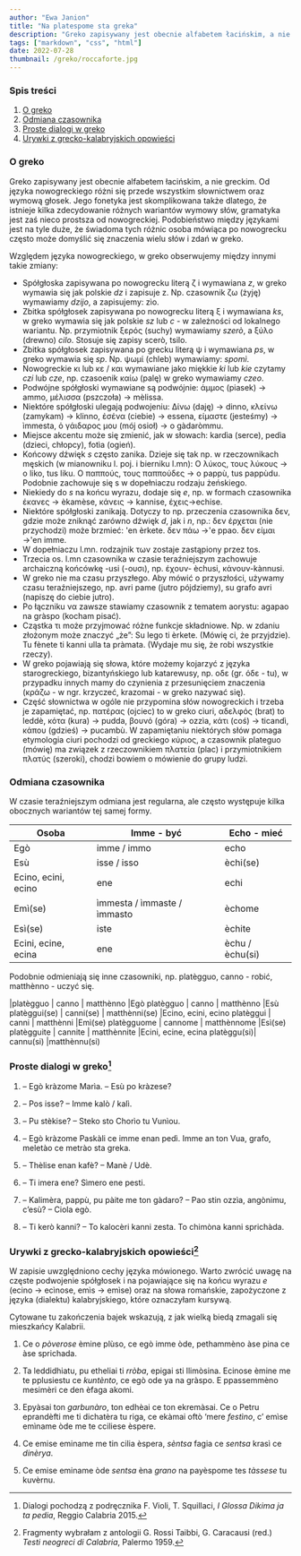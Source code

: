 ```yaml
---
author: "Ewa Janion"
title: "Na platespome sta greka"
description: "Greko zapisywany jest obecnie alfabetem łacińskim, a nie greckim."
tags: ["markdown", "css", "html"]
date: 2022-07-28
thumbnail: /greko/roccaforte.jpg
---
```


### Spis treści
1. [O greko](#o-greko) <!-- tytuł, małymi literami, z myślnikiem zamiast spacji, polskie znaki ok -->
2. [Odmiana czasownika](#odmiana-czasownika)
3. [Proste dialogi w greko](#proste-dialogi-w-greko)
4. [Urywki z grecko-kalabryjskich opowieści](#urywki-z-grecko-kalabryjskich-opowieści)

### O greko
Greko zapisywany jest obecnie alfabetem łacińskim, a nie greckim. Od języka nowogreckiego różni się przede wszystkim słownictwem oraz wymową głosek. Jego fonetyka jest skomplikowana także dlatego, że istnieje kilka zdecydowanie różnych wariantów wymowy słów, gramatyka jest zaś nieco prostsza od nowogreckiej. Podobieństwo między językami jest na tyle duże, że świadoma tych różnic osoba mówiąca po nowogrecku często może domyślić się znaczenia wielu słów i zdań w greko.      

Względem języka nowogreckiego, w greko obserwujemy między innymi takie zmiany: 

- Spółgłoska zapisywana po nowogrecku literą ζ i wymawiana *z*, w greko wymawia się jak polskie *dz* i zapisuje z. Np. czasownik ζω (żyję) wymawiamy *dzijo*, a zapisujemy: zìο. 
- Zbitka spółgłosek zapisywana po nowogrecku literą ξ i wymawiana *ks*, w greko wymawia się jak polskie *sz* lub *c* - w zależności od lokalnego wariantu. Np. przymiotnik ξερός (suchy) wymawiamy *szerò*, a ξύλο (drewno) *cilo*. Stosuje się zapisy scerò, tsilo. 
- Zbitka spółgłosek zapisywana po grecku literą ψ i wymawiana *ps*, w greko wymawia się *sp*. Np.  ψωμί (chleb) wymawiamy: *spomì*.
- Nowogreckie κι lub κε / και wymawiane jako miękkie *ki* lub *kie* czytamy *czi* lub *cze*, np. czasoenik καίω (palę) w greko wymawiamy *czeo*.
- Podwójne spółgłoski wymawiane są podwójnie: άμμος (piasek) → ammo, μέλισσα (pszczoła) → mèlissa.
- Niektóre spółgłoski ulegają podwojeniu: Δίνω (daję) → dinno, κλείνω (zamykam) → klinno, ἐσένα (ciebie) → essena, είμαστε (jesteśmy) → ìmmesta, ὁ γάιδαρος μου (mój osioł) → o gàdaròmmu.
- Miejsce akcentu może się zmienić, jak w słowach: kardìa (serce), pedìa (dzieci, chłopcy), fotìa (ogień). 
- Końcowy dźwięk *s* często zanika. Dzieje się tak np. w rzeczownikach męskich (w mianowniku l. poj. i bierniku l.mn): Ο λύκος, τους λύκους → o liko, tus liku. Ο παππούς, τους παππούδες → o pappù, tus pappùdu. Podobnie zachowuje się s w dopełniaczu rodzaju żeńskiego. 
- Niekiedy do *s* na końcu wyrazu, dodaje się *e*, np. w formach czasownika έκανες → èkamèse, κάνεις → kannise, έχεις→echise.
- Niektóre spółgłoski zanikają. Dotyczy to np. przeczenia czasownika δεν, gdzie może zniknąć zarówno dźwięk *d*, jak i *n*, np.: δεν έρχεται (nie przychodzi) może brzmieć: 'en èrkete. δεν πάω →'e ppao. δεν είμαι →'en imme.
- W dopełniaczu l.mn. rodzajnik των zostaje zastąpiony przez tos.
- Trzecia os. l.mn czasownika w czasie teraźniejszym zachowuje archaiczną końcówkę  -usi (-ουσι), np. έχουν- èchusi, κάνουν-kànnusi.  
- W greko nie ma czasu przyszłego. Aby mówić o przyszłości, używamy czasu teraźniejszego, np. avri pame (jutro pójdziemy), su grafo avri (napiszę do ciebie jutro). 
- Po łączniku να zawsze stawiamy czasownik z tematem aorystu: agapao na gràspo (kocham pisać).
- Cząstka τι może przyjmować różne funkcje składniowe. Np. w zdaniu złożonym może znaczyć „że”: Su lego ti èrkete. (Mówię ci, że przyjdzie). Tu fènete ti kanni ulla ta pràmata. (Wydaje mu się, że robi wszystkie rzeczy).
- W greko pojawiają się słowa, które możemy kojarzyć z języka starogreckiego, bizantyńskiego lub katarewusy, np. οδε (gr. όδε - tu), w przypadku innych mamy do czynienia z przesunięciem znaczenia (κράζω - w ngr. krzyczeć, krazomai - w greko nazywać się).   
- Część słownictwa w ogóle nie przypomina słów nowogreckich i trzeba je zapamiętać, np. πατέρας (ojciec) to w greko ciuri, αδελφός (brat) to leddè, κότα (kura) → pudda, βουνό (góra) → ozzìa, κάτι (coś) → ticandì, κάπου (gdzieś) → pucambù. W zapamiętaniu niektórych słów pomaga etymologia ciuri pochodzi od greckiego κύριος, a czasownik plateguo (mówię) ma związek z rzeczownikiem πλατεία (plac) i przymiotnikiem πλατύς (szeroki), chodzi bowiem o mówienie do grupy ludzi.  


### Odmiana czasownika 
W czasie teraźniejszym odmiana jest regularna, ale często występuje kilka obocznych wariantów tej samej formy. 

| Osoba | Imme - być | Echo - mieć |
| ----------- | ----------- |----------- |
| Egò | imme / immo | echo
| Esù | isse / isso | èchi(se)
| Ecino, ecini, ecino | ene | echi
|Emì(se) | ìmmesta / ìmmaste / ìmmasto | èchome
|Esì(se) | iste | èchite
|Ecini, ecine, ecina | ene | èchu / èchu(si)

Podobnie odmieniają się inne czasowniki, np. platègguo, canno - robić, matthènno - uczyć się. 

|platègguo | canno | matthènno
|Egò platègguo | canno | matthènno
|Esù platèggui(se) | canni(se) | matthènni(se)
|Ecino, ecini, ecino platèggui | canni | matthènni
|Emì(se) platègguome | cannome | matthènnome
|Esì(se) platègguite | cannite | matthènnite
|Ecini, ecine, ecina platèggu(si)| cannu(si) |matthènnu(si)

### Proste dialogi w greko[^1]

1. – Egò kràzome Marìa. – Esù po kràzese? 

2. – Pos isse? – Imme kalò / kalì.  

3. – Pu stèkise? – Steko sto Chorìo tu Vunìou.

4. – Egò kràzome Paskàli ce imme enan pedì. Imme an ton Vua, grafo, meletào ce metrào sta greka. 

5. – Thèlise enan kafè? – Manè / Udè.

6. – Ti imera ene? Sìmero ene pesti.

7. – Kalimèra, pappù, pu pàite me ton gàdaro? – Pao stin ozzìa, angònimu, c’esù? – Ciola egò.

8. – Ti kerò kanni? – To kalocèri kanni zesta. To chimòna kanni sprichàda.

### Urywki z grecko-kalabryjskich opowieści[^2] 

W zapisie uwzględniono cechy języka mówionego. Warto zwrócić uwagę na częste podwojenie spółgłosek i na pojawiające się na końcu wyrazu *e* (ecino → ecìnose, emìs → emìse) oraz na słowa romańskie, zapożyczone z języka (dialektu) kalabryjskiego, które oznaczyłam kursywą. 

Cytowane tu zakończenia bajek wskazują, z jak wielką biedą zmagali się mieszkańcy Kalabrii. 

1. Ce o *pòverose* èmine plùso, ce egò imme òde, pethammèno àse pina ce àse sprichada.

2. Ta leddidhiatu, pu etheliai ti *rròba*, epigai sti llimòsina. Ecinose èmine me te pplusiestu ce *kuntènto*, ce egò ode ya na gràspo. E ppassemmèno mesimèri ce den èfaga akomi. 

3. Epyàsai ton *garbunàro*, ton edhèai ce ton ekremàsai. Ce o Petru eprandèfti me ti dichatèra tu riga, ce ekàmai oftò ‘mere *festìno*, c’ emìse emìname òde me te cciliese èspere.   

4. Ce emise eminame me tin cilia èspera, *sèntsa* fagia ce *sentsa* krasì ce *dinèrya*. 

5. Ce emise eminame òde *sentsa* èna *grano* na payèspome tes *tàssese* tu kuvèrnu. 

[^1]: Dialogi pochodzą z podręcznika F. Violi, T. Squillaci, *I Glossa Dikima ja ta pedia*, Reggio Calabria 2015. 
[^2]: Fragmenty wybrałam z antologii G. Rossi Taibbi, G. Caracausi (red.) *Testi neogreci di Calabria*, Palermo 1959. 
